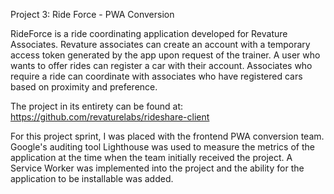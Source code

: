 Project 3: Ride Force - PWA Conversion

RideForce is a ride coordinating application developed for Revature Associates. Revature associates can create an account with a temporary access token generated by the app upon request of the trainer. A user who wants to offer rides can register a car with their account. Associates who require a ride can coordinate with associates who have registered cars based on proximity and preference.

The project in its entirety can be found at: https://github.com/revaturelabs/rideshare-client

For this project sprint, I was placed with the frontend PWA conversion team. Google's auditing tool Lighthouse was used to measure the metrics of the application at the time when the team initially received the project. A Service Worker was implemented into the project and the ability for the application to be installable was added.


